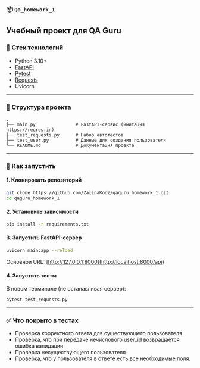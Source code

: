 ### 📦 `Qa_homework_1`

Учебный проект для  QA Guru
---

### 🔧 Стек технологий

* Python 3.10+
* [FastAPI](https://fastapi.tiangolo.com/)
* [Pytest](https://docs.pytest.org/)
* [Requests](https://requests.readthedocs.io/)
* Uvicorn

---

### 📁 Структура проекта

```
.
├── main.py               # FastAPI-сервис (имитация https://reqres.in)
├── test_requests.py      # Набор автотестов
├── test_user.py          # Данные для создания пользователя
└── README.md             # Документация проекта
```

---

### 🚀 Как запустить

#### 1. Клонировать репозиторий

```bash
git clone https://github.com/ZalinaKodz/qaguru_homework_1.git
cd qaguru_homework_1
```

#### 2. Установить зависимости

```bash
pip install -r requirements.txt
```

#### 3. Запустить FastAPI-сервер

```bash
uvicorn main:app --reload
```

Основной URL: [http://127.0.0.1:8000](http://localhost:8000/api)

#### 4. Запустить тесты

В новом терминале (не останавливая сервер):

```bash
pytest test_requests.py
```

---

### ✅ Что покрыто в тестах

* Проверка корректного ответа для существующего пользователя
* Проверка, что при передаче нечислового user_id возвращается ошибка валидации
* Проверка несуществующего пользователя
* Проверка, что у пользователя в ответе есть все необходимые поля.
